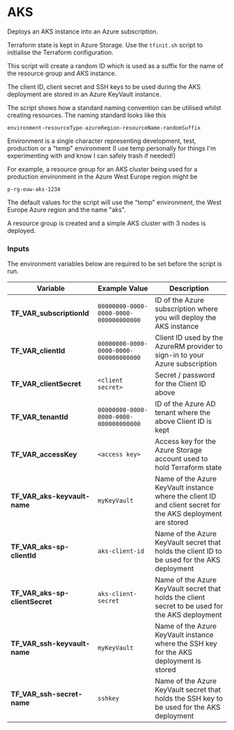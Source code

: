 # AKS

Deploys an AKS instance into an Azure subscription.

Terraform state is kept in Azure Storage. Use the `tfinit.sh` script to initialise the Terraform configuration.

This script will create a random ID which is used as a suffix for the name of the resource group and AKS instance.

The client ID, client secret and SSH keys to be used during the AKS deployment are stored in an Azure KeyVault instance.

The script shows how a standard naming convention can be utilised whilst creating resources. The naming standard looks like this

    environment-resourceType-azureRegion-resourceName-randomSuffix

Environment is a single character representing development, test, production or a "temp" environment (I use temp personally for things I'm experimenting with and know I can safely trash if needed!)

For example, a resource group for an AKS cluster being used for a production environment in the Azure West Europe region might be

    p-rg-euw-aks-1234

The default values for the script will use the "temp" environment, the West Europe Azure region and the name "aks".

A resource group is created and a simple AKS cluster with 3 nodes is deployed. 

### Inputs

The environment variables below are required to be set before the script is run.

| **Variable** | **Example Value** | **Description** |
| ------------ | ----------------- | --------------- |
| **TF_VAR_subscriptionId** | `00000000-0000-0000-0000-000000000000` | ID of the Azure subscription where you will deploy the AKS instance |
| **TF_VAR_clientId** | `00000000-0000-0000-0000-000000000000` | Client ID used by the AzureRM provider to sign-in to your Azure subscription |
| **TF_VAR_clientSecret** | `<client secret>` | Secret / password for the Client ID above |
| **TF_VAR_tenantId** | `00000000-0000-0000-0000-000000000000` | ID of the Azure AD tenant where the above Client ID is kept |
| **TF_VAR_accessKey** | `<access key>`  | Access key for the Azure Storage account used to hold Terraform state |
| **TF_VAR_aks-keyvault-name** | `myKeyVault` | Name of the Azure KeyVault instance where the client ID and client secret for the AKS deployment are stored |
| **TF_VAR_aks-sp-clientId** | `aks-client-id` | Name of the Azure KeyVault secret that holds the client ID to be used for the AKS deployment |
| **TF_VAR_aks-sp-clientSecret** | `aks-client-secret` | Name of the Azure KeyVault secret that holds the client secret to be used for the AKS deployment |
| **TF_VAR_ssh-keyvault-name** | `myKeyVault` | Name of the Azure KeyVault instance where the SSH key for the AKS deployment is stored |
| **TF_VAR_ssh-secret-name** | `sshkey` | Name of the Azure KeyVault secret that holds the SSH key to be used for the AKS deployment |
